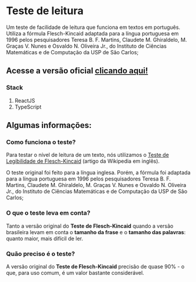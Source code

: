 # Teste de leitura

Um teste de facilidade de leitura que funciona em textos em português. Utiliza a fórmula Flesch-Kincaid adaptada para a língua portuguesa em 1996 pelos pesquisadores Teresa B. F. Martins, Claudete M. Ghiraldelo, M. Graças V. Nunes e Osvaldo N. Oliveira Jr., do Instituto de Ciências Matemáticas e de Computação da USP de São Carlos;

## Acesse a versão oficial [clicando aqui!](https://readability.jnaraujo.vercel.app/)

### Stack
 1. ReactJS
 2. TypeScript


## Algumas informações:
### Como funciona o teste?
Para testar o nível de leitura de um texto, nós utilizamos o  [Teste de Legibilidade de Flesch-Kincaid](https://en.wikipedia.org/wiki/Flesch%E2%80%93Kincaid_readability_tests)  (artigo da Wikipedia em inglês).

O teste original foi feito para a língua inglesa. Porém, a fórmula foi adaptada para a língua portuguesa em 1996 pelos pesquisadores Teresa B. F. Martins, Claudete M. Ghiraldelo, M. Graças V. Nunes e Osvaldo N. Oliveira Jr., do Instituto de Ciências Matemáticas e de Computação da USP de São Carlos;

### O que o teste leva em conta?
Tanto a versão original do  **Teste de Flesch-Kincaid**  quando a versão brasileira levam em conta o  **tamanho da frase**  e o  **tamanho das palavras**: quanto maior, mais difícil de ler.

### Quão preciso é o teste?
A versão original do  **Teste de Flesch-Kincaid**  precisão de quase 90% - o que, para uso comum, é um valor bastante considerável.